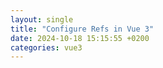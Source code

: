 ```yaml
---
layout: single
title: "Configure Refs in Vue 3"
date: 2024-10-18 15:15:55 +0200
categories: vue3 
---
```



